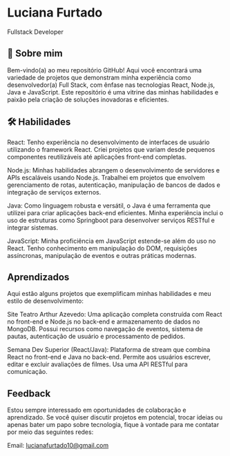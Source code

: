 
# Luciana Furtado
Fullstack Developer

## 🚀 Sobre mim
Bem-vindo(a) ao meu repositório GitHub! Aqui você encontrará uma variedade de projetos que demonstram minha experiência como desenvolvedor(a) Full Stack, com ênfase nas tecnologias React, Node.js, Java e JavaScript. Este repositório é uma vitrine das minhas habilidades e paixão pela criação de soluções inovadoras e eficientes.

## 🛠 Habilidades
React: Tenho experiência no desenvolvimento de interfaces de usuário utilizando o framework React. Criei projetos que variam desde pequenos componentes reutilizáveis até aplicações front-end completas.

Node.js: Minhas habilidades abrangem o desenvolvimento de servidores e APIs escaláveis usando Node.js. Trabalhei em projetos que envolvem gerenciamento de rotas, autenticação, manipulação de bancos de dados e integração de serviços externos.

Java: Como linguagem robusta e versátil, o Java é uma ferramenta que utilizei para criar aplicações back-end eficientes. Minha experiência inclui o uso de estruturas como Springboot para desenvolver serviços RESTful e integrar sistemas.

JavaScript: Minha proficiência em JavaScript estende-se além do uso no React. Tenho conhecimento em manipulação do DOM, requisições assíncronas, manipulação de eventos e outras práticas modernas.

## Aprendizados
Aqui estão alguns projetos que exemplificam minhas habilidades e meu estilo de desenvolvimento:

Site Teatro Arthur Azevedo: Uma aplicação completa construída com React no front-end e Node.js no back-end e armazenamento de dados no MongoDB. Possui recursos como navegação de eventos, sistema de pautas, autenticação de usuário e processamento de pedidos.

Semana Dev Superior (React/Java): Plataforma de stream que combina React no front-end e Java no back-end. Permite aos usuários escrever, editar e excluir avaliações de filmes. Usa uma API RESTful para comunicação.
## Feedback

Estou sempre interessado em oportunidades de colaboração e aprendizado. Se você quiser discutir projetos em potencial, trocar ideias ou apenas bater um papo sobre tecnologia, fique à vontade para me contatar por meio das seguintes redes:

Email: lucianafurtado10@gmail.com